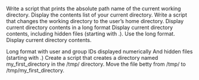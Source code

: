 Write a script that prints the absolute path name of the current working directory.
Display the contents list of your current directory.
Write a script that changes the working directory to the user’s home directory.
Display current directory contents in a long format
Display current directory contents, including hidden files (starting with .). Use the long format.
Display current directory contents.

Long format
with user and group IDs displayed numerically
And hidden files (starting with .)
Create a script that creates a directory named my_first_directory in the /tmp/ directory.
Move the file betty from /tmp/ to /tmp/my_first_directory.

